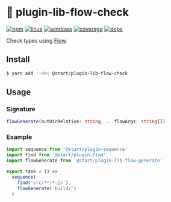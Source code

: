 # 🚷 plugin-lib-flow-check

[![npm](https://img.shields.io/npm/v/@start/plugin-lib-flow-check.svg?style=flat-square)](https://www.npmjs.com/package/@start/plugin-lib-flow-check) [![linux](https://img.shields.io/travis/deepsweet/start/master.svg?label=linux&style=flat-square)](https://travis-ci.org/deepsweet/start) [![windows](https://img.shields.io/appveyor/ci/deepsweet/start/master.svg?label=windows&style=flat-square)](https://ci.appveyor.com/project/deepsweet/start) [![coverage](https://img.shields.io/codecov/c/github/deepsweet/start/master.svg?style=flat-square)](https://codecov.io/github/deepsweet/start) [![deps](https://david-dm.org/deepsweet/start.svg?path=packages/plugin-lib-flow-check&style=flat-square)](https://david-dm.org/deepsweet/start?path=packages/plugin-lib-flow-check)

Check types using [Flow](https://flow.org/).

## Install

```sh
$ yarn add --dev @start/plugin-lib-flow-check
```

## Usage

### Signature

```ts
flowGenerate(outDirRelative: string, ...flowArgs: string[])
```

### Example

```js
import sequence from '@start/plugin-sequence'
import find from '@start/plugin-find'
import flowGenerate from '@start/plugin-lib-flow-generate'

export task = () =>
  sequence(
    find('src/**/*.js'),
    flowGenerate('build/')
  )
```
